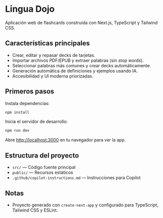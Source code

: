 # Lingua Dojo

Aplicación web de flashcards construida con Next.js, TypeScript y Tailwind CSS.

## Características principales

- Crear, editar y repasar decks de tarjetas.
- Importar archivos PDF/EPUB y extraer palabras (sin stop words).
- Seleccionar palabras más comunes y crear decks automáticamente.
- Generación automática de definiciones y ejemplos usando IA.
- Accesibilidad y UI moderna priorizadas.

## Primeros pasos

Instala dependencias:

```bash
npm install
```

Inicia el servidor de desarrollo:

```bash
npm run dev
```

Abre [http://localhost:3000](http://localhost:3000) en tu navegador para ver la app.

## Estructura del proyecto

- `src/` — Código fuente principal
- `public/` — Recursos estáticos
- `.github/copilot-instructions.md` — Instrucciones para Copilot

## Notas

- Proyecto generado con `create-next-app` y configurado para TypeScript, Tailwind CSS y ESLint.
